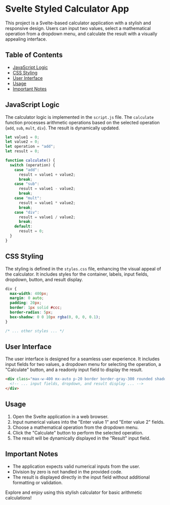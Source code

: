 # Svelte Styled Calculator App

This project is a Svelte-based calculator application with a stylish and responsive design. Users can input two values, select a mathematical operation from a dropdown menu, and calculate the result with a visually appealing interface.

## Table of Contents

- [JavaScript Logic](#javascript-logic)
- [CSS Styling](#css-styling)
- [User Interface](#user-interface)
- [Usage](#usage)
- [Important Notes](#important-notes)

## JavaScript Logic

The calculator logic is implemented in the `script.js` file. The `calculate` function processes arithmetic operations based on the selected operation (`add`, `sub`, `mult`, `div`). The result is dynamically updated.

```javascript
let value1 = 0;
let value2 = 0;
let operation = "add";
let result = 0;

function calculate() {
  switch (operation) {
    case "add":
      result = value1 + value2;
      break;
    case "sub":
      result = value1 - value2;
      break;
    case "mult":
      result = value1 * value2;
      break;
    case "div":
      result = value1 / value2;
      break;
    default:
      result = 0;
  }
}
```

## CSS Styling

The styling is defined in the `styles.css` file, enhancing the visual appeal of the calculator. It includes styles for the container, labels, input fields, dropdown, button, and result display.

```css
div {
  max-width: 400px;
  margin: 0 auto;
  padding: 20px;
  border: 1px solid #ccc;
  border-radius: 5px;
  box-shadow: 0 0 10px rgba(0, 0, 0, 0.1);
}

/* ... other styles ... */
```

## User Interface

The user interface is designed for a seamless user experience. It includes input fields for two values, a dropdown menu for selecting the operation, a "Calculate" button, and a readonly input field to display the result.

```html
<div class="max-w-400 mx-auto p-20 border border-gray-300 rounded shadow-md">
  <!-- ... input fields, dropdown, and result display ... -->
</div>
```

## Usage

1. Open the Svelte application in a web browser.
2. Input numerical values into the "Enter value 1" and "Enter value 2" fields.
3. Choose a mathematical operation from the dropdown menu.
4. Click the "Calculate" button to perform the selected operation.
5. The result will be dynamically displayed in the "Result" input field.

## Important Notes

- The application expects valid numerical inputs from the user.
- Division by zero is not handled in the provided code.
- The result is displayed directly in the input field without additional formatting or validation.

Explore and enjoy using this stylish calculator for basic arithmetic calculations!
